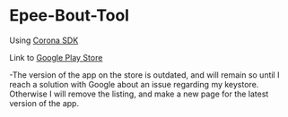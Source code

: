 # Epee-Bout-Tool

Using [Corona SDK](https://coronalabs.com/)

Link to [Google Play Store](https://play.google.com/store/apps/details?id=com.gmail.danielmg17.Epee_Bout_Tool&hl=en)

-The version of the app on the store is outdated, and will remain so until I reach a solution with Google about an issue regarding my keystore. Otherwise I will remove the listing, and make a new page for the latest version of the app.
